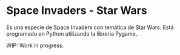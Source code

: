 # Space Invaders - Star Wars
Es una especie de Space Invaders con temática de Star Wars. Está programado en Python utilizando la librería Pygame.

WIP: Work in progress.
